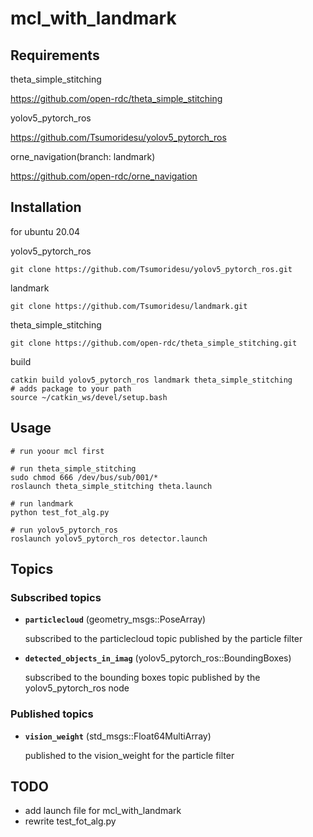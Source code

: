 # mcl_with_landmark

## Requirements
theta_simple_stitching

https://github.com/open-rdc/theta_simple_stitching

yolov5_pytorch_ros

https://github.com/Tsumoridesu/yolov5_pytorch_ros

orne_navigation(branch: landmark)

https://github.com/open-rdc/orne_navigation

## Installation

for ubuntu 20.04

yolov5_pytorch_ros
```
git clone https://github.com/Tsumoridesu/yolov5_pytorch_ros.git
```
landmark
```
git clone https://github.com/Tsumoridesu/landmark.git
```
theta_simple_stitching
```
git clone https://github.com/open-rdc/theta_simple_stitching.git
```
build
```
catkin build yolov5_pytorch_ros landmark theta_simple_stitching
# adds package to your path
source ~/catkin_ws/devel/setup.bash 
```

## Usage

```commandline  
# run yoour mcl first

# run theta_simple_stitching
sudo chmod 666 /dev/bus/sub/001/*
roslaunch theta_simple_stitching theta.launch

# run landmark
python test_fot_alg.py

# run yolov5_pytorch_ros
roslaunch yolov5_pytorch_ros detector.launch
```

## Topics
### Subscribed topics
* **`particlecloud`** (geometry_msgs::PoseArray)

  subscribed to the particlecloud topic published by the particle filter

* **`detected_objects_in_imag`** (yolov5_pytorch_ros::BoundingBoxes)

    subscribed to the bounding boxes topic published by the yolov5_pytorch_ros node
### Published topics
* **`vision_weight`** (std_msgs::Float64MultiArray)
    
    published to the vision_weight for the particle filter

## TODO
* add launch file for mcl_with_landmark
* rewrite test_fot_alg.py